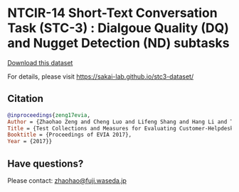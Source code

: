 # NTCIR-14 Short-Text Conversation Task (STC-3) : Dialgoue Quality (DQ) and Nugget Detection (ND) subtasks

[Download this dataset](https://github.com/sakai-lab/stc3-dataset/raw/master/data.zip)

For details, please visit https://sakai-lab.github.io/stc3-dataset/

## Citation

```bibtex
@inproceedings{zeng17evia, 
Author = {Zhaohao Zeng and Cheng Luo and Lifeng Shang and Hang Li and Tetsuya Sakai},
Title = {Test Collections and Measures for Evaluating Customer-Helpdesk Dialogues},
Booktitle = {Proceedings of EVIA 2017},
Year = {2017}}
```

## Have questions?

Please contact: [zhaohao@fuji.waseda.jp](mailto:zhaohao@fuji.waseda.jp)        